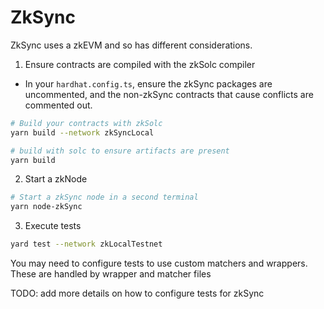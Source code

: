 # ZkSync

ZkSync uses a zkEVM and so has different considerations.

1. Ensure contracts are compiled with the zkSolc compiler

- In your `hardhat.config.ts`, ensure the zkSync packages are uncommented, and the non-zkSync contracts that cause conflicts are commented out.

```bash
# Build your contracts with zkSolc
yarn build --network zkSyncLocal

# build with solc to ensure artifacts are present
yarn build
```

2. Start a zkNode

```bash
# Start a zkSync node in a second terminal
yarn node-zkSync
```

3. Execute tests

```bash
yard test --network zkLocalTestnet
```

You may need to configure tests to use custom matchers and wrappers. These are handled by wrapper and matcher files

TODO: add more details on how to configure tests for zkSync
